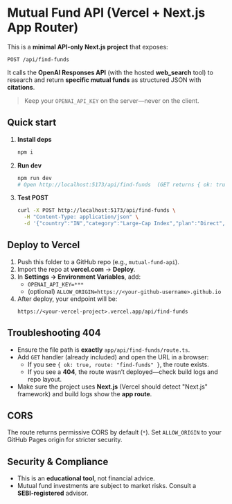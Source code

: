 # Mutual Fund API (Vercel + Next.js App Router)

This is a **minimal API-only Next.js project** that exposes:
```
POST /api/find-funds
```
It calls the **OpenAI Responses API** (with the hosted **web_search** tool) to research and return **specific mutual funds** as structured JSON with **citations**.

> Keep your `OPENAI_API_KEY` on the server—never on the client.


## Quick start
1. **Install deps**
   ```bash
   npm i
   ```
2. **Run dev**
   ```bash
   npm run dev
   # Open http://localhost:5173/api/find-funds  (GET returns { ok: true } for a quick check)
   ```
3. **Test POST**
   ```bash
   curl -X POST http://localhost:5173/api/find-funds \
     -H "Content-Type: application/json" \
     -d '{"country":"IN","category":"Large-Cap Index","plan":"Direct","max_expense_ratio":0.4,"min_aum_cr":1000,"index":"Nifty 50 TRI","max_candidates":5}'
   ```

## Deploy to Vercel
1. Push this folder to a GitHub repo (e.g., `mutual-fund-api`).
2. Import the repo at **vercel.com** → **Deploy**.
3. In **Settings → Environment Variables**, add:
   - `OPENAI_API_KEY=***`
   - (optional) `ALLOW_ORIGIN=https://<your-github-username>.github.io`
4. After deploy, your endpoint will be:
   ```
   https://<your-vercel-project>.vercel.app/api/find-funds
   ```

## Troubleshooting 404
- Ensure the file path is **exactly** `app/api/find-funds/route.ts`.
- Add `GET` handler (already included) and open the URL in a browser:
  - If you see `{ ok: true, route: "find-funds" }`, the route exists.
  - If you see a **404**, the route wasn’t deployed—check build logs and repo layout.
- Make sure the project uses **Next.js** (Vercel should detect "Next.js" framework) and build logs show the **app route**.

## CORS
The route returns permissive CORS by default (`*`). Set `ALLOW_ORIGIN` to your GitHub Pages origin for stricter security.

## Security & Compliance
- This is an **educational tool**, not financial advice.
- Mutual fund investments are subject to market risks. Consult a **SEBI‑registered** advisor.

